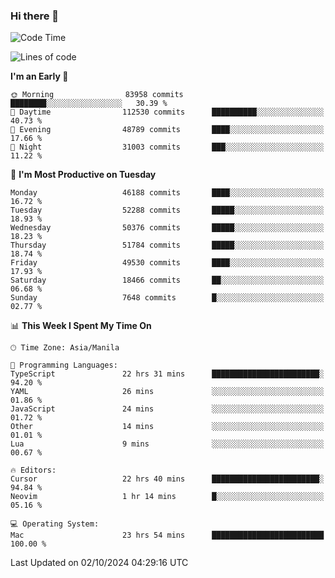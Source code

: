 ### Hi there 👋

<!--START_SECTION:waka-->
![Code Time](http://img.shields.io/badge/Code%20Time-5%2C612%20hrs%2027%20mins-blue)

![Lines of code](https://img.shields.io/badge/From%20Hello%20World%20I%27ve%20Written-120.9%20million%20lines%20of%20code-blue)

**I'm an Early 🐤** 

```text
🌞 Morning                83958 commits       ████████░░░░░░░░░░░░░░░░░   30.39 % 
🌆 Daytime                112530 commits      ██████████░░░░░░░░░░░░░░░   40.73 % 
🌃 Evening                48789 commits       ████░░░░░░░░░░░░░░░░░░░░░   17.66 % 
🌙 Night                  31003 commits       ███░░░░░░░░░░░░░░░░░░░░░░   11.22 % 
```
📅 **I'm Most Productive on Tuesday** 

```text
Monday                   46188 commits       ████░░░░░░░░░░░░░░░░░░░░░   16.72 % 
Tuesday                  52288 commits       █████░░░░░░░░░░░░░░░░░░░░   18.93 % 
Wednesday                50376 commits       █████░░░░░░░░░░░░░░░░░░░░   18.23 % 
Thursday                 51784 commits       █████░░░░░░░░░░░░░░░░░░░░   18.74 % 
Friday                   49530 commits       ████░░░░░░░░░░░░░░░░░░░░░   17.93 % 
Saturday                 18466 commits       ██░░░░░░░░░░░░░░░░░░░░░░░   06.68 % 
Sunday                   7648 commits        █░░░░░░░░░░░░░░░░░░░░░░░░   02.77 % 
```


📊 **This Week I Spent My Time On** 

```text
🕑︎ Time Zone: Asia/Manila

💬 Programming Languages: 
TypeScript               22 hrs 31 mins      ████████████████████████░   94.20 % 
YAML                     26 mins             ░░░░░░░░░░░░░░░░░░░░░░░░░   01.86 % 
JavaScript               24 mins             ░░░░░░░░░░░░░░░░░░░░░░░░░   01.72 % 
Other                    14 mins             ░░░░░░░░░░░░░░░░░░░░░░░░░   01.01 % 
Lua                      9 mins              ░░░░░░░░░░░░░░░░░░░░░░░░░   00.67 % 

🔥 Editors: 
Cursor                   22 hrs 40 mins      ████████████████████████░   94.84 % 
Neovim                   1 hr 14 mins        █░░░░░░░░░░░░░░░░░░░░░░░░   05.16 % 

💻 Operating System: 
Mac                      23 hrs 54 mins      █████████████████████████   100.00 % 
```


 Last Updated on 02/10/2024 04:29:16 UTC
<!--END_SECTION:waka-->


<!--
**rad182/rad182** is a ✨ _special_ ✨ repository because its `README.md` (this file) appears on your GitHub profile.

Here are some ideas to get you started:

- 🔭 I’m currently working on ...
- 🌱 I’m currently learning ...
- 👯 I’m looking to collaborate on ...
- 🤔 I’m looking for help with ...
- 💬 Ask me about ...
- 📫 How to reach me: ...
- 😄 Pronouns: ...
- ⚡ Fun fact: ...
-->
